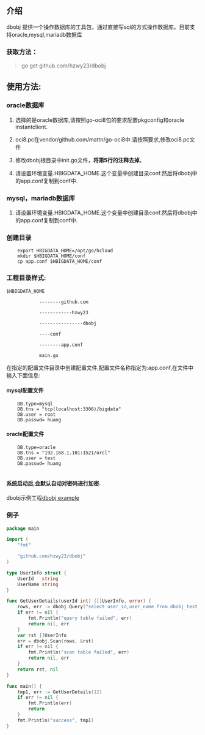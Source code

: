 ## 介绍
dbobj 提供一个操作数据库的工具包，通过直接写sql的方式操作数据库。目前支持oracle,mysql,mariadb数据库

### 获取方法：

> go get github.com/hzwy23/dbobj

## 使用方法:

### oracle数据库 

1. 选择的是oracle数据库,请按照go-oci8包的要求配置pkgconfig和oracle instantclient.

2. oci8.pc在vendor/github.com/mattn/go-oci8中.请按照要求,修改oci8.pc文件

3. 修改dbobj根目录中init.go文件，**将第5行的注释去掉**。

3. 请设置环境变量.HBIGDATA_HOME.这个变量中创建目录conf.然后将dbobj中的app.conf复制到conf中.

### mysql，mariadb数据库
1. 请设置环境变量.HBIGDATA_HOME.这个变量中创建目录conf.然后将dbobj中的app.conf复制到conf中.

### 创建目录

```shell
    export HBIGDATA_HOME=/opt/go/hcloud
    mkdir $HBIGDATA_HOME/conf
    cp app.conf $HBIGDATA_HOME/conf
```

### 工程目录样式:
```
$HBIGDATA_HOME

            --------github.com

            ------------hzwy23

            ----------------dbobj

            ----conf

            --------app.conf
            
            main.go
```

在指定的配置文件目录中创建配置文件,配置文件名称指定为:app.conf,在文件中输入下面信息:

#### mysql配置文件

```shell
    DB.type=mysql
    DB.tns = "tcp(localhost:3306)/bigdata"
    DB.user = root
    DB.passwd= huang
```

#### oracle配置文件

``` shell
    DB.type=oracle
    DB.tns = "192.168.1.101:1521/orcl"
    DB.user = test
    DB.passwd= huang
	
```

#### 系统启动后,会默认自动对密码进行加密.

dbobj示例工程[dbobj example](https://github.com/hzwy23/dbobj-example)

### 例子
```go
package main

import (
	"fmt"

	"github.com/hzwy23/dbobj"
)

type UserInfo struct {
	UserId   string
	UserName string
}

func GetUserDetails(userId int) ([]UserInfo, error) {
	rows, err := dbobj.Query("select user_id,user_name from dbobj_test_table where age = ?", userId)
	if err != nil {
		fmt.Println("query table failed", err)
		return nil, err
	}
	var rst []UserInfo
	err = dbobj.Scan(rows, &rst)
	if err != nil {
		fmt.Println("scan table failed", err)
		return nil, err
	}
	return rst, nil
}

func main() {
	tmp1, err := GetUserDetails(12)
	if err != nil {
		fmt.Println(err)
		return
	}
	fmt.Println("success", tmp1)
}

```